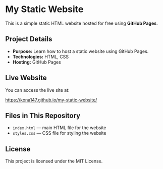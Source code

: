 # My Static Website

This is a simple static HTML website hosted for free using **GitHub Pages**.

## Project Details

- **Purpose:** Learn how to host a static website using GitHub Pages.
- **Technologies:** HTML, CSS
- **Hosting:** GitHub Pages

## Live Website

You can access the live site at:

https://kona147.github.io/my-static-website/

## Files in This Repository

- `index.html` — main HTML file for the website
- `styles.css` — CSS file for styling the website

## License

This project is licensed under the MIT License.
